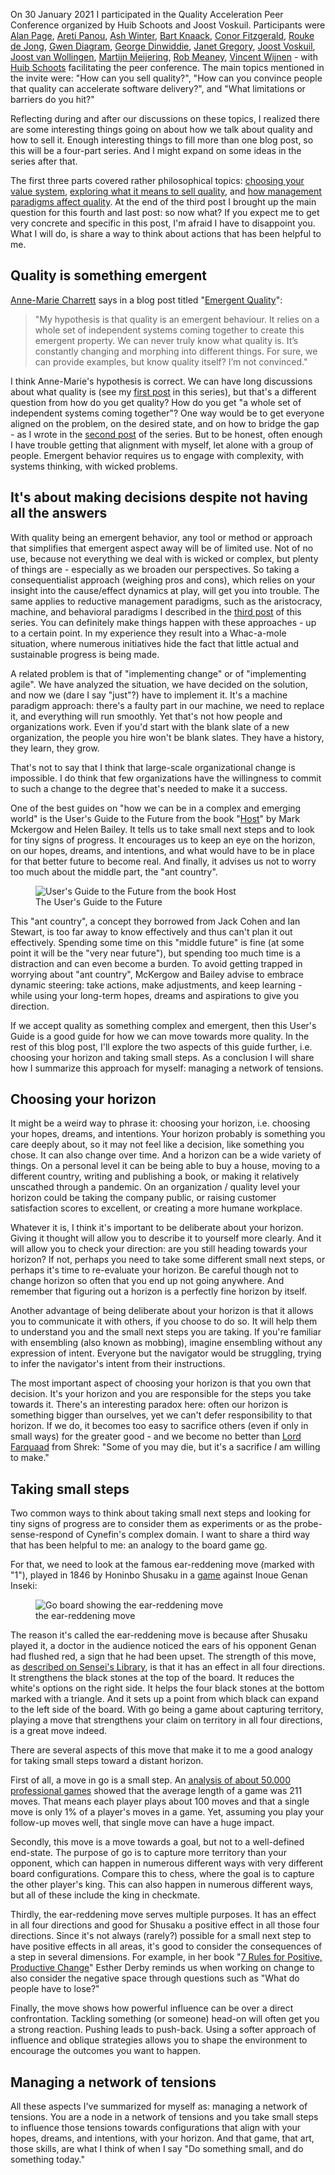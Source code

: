 <!--
.. title: Thinking about quality: so what to do?
.. slug: thinking-about-quality-so-what-to-do
.. date: 2021-04-07 13:25:02 UTC+02:00
.. tags: peer conference, quality, horizon, small steps
.. category: quality
.. link: 
.. description: 
.. type: text
-->

On 30 January 2021 I participated in the Quality Acceleration Peer Conference organized by Huib Schoots and Joost Voskuil. Participants were [Alan Page](https://twitter.com/alanpage), [Areti Panou](https://twitter.com/unremarkableQA), [Ash Winter](https://twitter.com/northern_tester), [Bart Knaack](https://twitter.com/btknaack), [Conor Fitzgerald](https://twitter.com/conorfi), [Rouke de Jong](https://twitter.com/roukedejong), [Gwen Diagram](https://twitter.com/gwendiagram), [George Dinwiddie](https://twitter.com/gdinwiddie), [Janet Gregory](https://twitter.com/janetgregoryca), [Joost Voskuil](https://twitter.com/joost_voskuil), [Joost van Wollingen](https://twitter.com/jpjwolli), [Martijn Meijering](https://twitter.com/mmeijeri), [Rob Meaney](https://twitter.com/robmeaney), [Vincent Wijnen](https://twitter.com/vinwijnl) - with [Huib Schoots](https://twitter.com/huibschoots) facilitating the peer conference. The main topics mentioned in the invite were: "How can you sell quality?", "How can you convince people that quality can accelerate software delivery?", and "What limitations or barriers do you hit?"

Reflecting during and after our discussions on these topics, I realized there are some interesting things going on about how we talk about quality and how to sell it. Enough interesting things to fill more than one blog post, so this will be a four-part series. And I might expand on some ideas in the series after that.

The first three parts covered rather philosophical topics: [choosing your value system](link://slug/choosing-your-value-system), [exploring what it means to sell quality](link://slug/who-doesnt-want-quality), and [how management paradigms affect quality](link://slug/management-paradigms-and-quality). At the end of the third post I brought up the main question for this fourth and last post: so now what? If you expect me to get very concrete and specific in this post, I'm afraid I have to disappoint you. What I will do, is share a way to think about actions that has been helpful to me.

## Quality is something emergent
[Anne-Marie Charrett](https://twitter.com/charrett) says in a blog post titled "[Emergent Quality](https://mavericktester.com/2018/12/04/emergent-quality/)":
> "My hypothesis is that quality is an emergent behaviour. It relies on a whole set of independent systems coming together to create this emergent property. We can never truly know what quality is. It’s constantly changing and morphing into different things. For sure, we can provide examples, but know quality itself? I’m not convinced."

<!-- TEASER_END -->

I think Anne-Marie's hypothesis is correct. We can have long discussions about what quality is (see my [first post](link://slug/choosing-your-value-system) in this series), but that's a different question from how do you get quality? How do you get "a whole set of independent systems coming together"? One way would be to get everyone aligned on the problem, on the desired state, and on how to bridge the gap - as I wrote in the [second post](link://slug/who-doesnt-want-quality) of the series. But to be honest, often enough I have trouble getting that alignment with myself, let alone with a group of people. Emergent behavior requires us to engage with complexity, with systems thinking, with wicked problems.


## It's about making decisions despite not having all the answers
With quality being an emergent behavior, any tool or method or approach that simplifies that emergent aspect away will be of limited use. Not of no use, because not everything we deal with is wicked or complex, but plenty of things are - especially as we broaden our perspectives.
So taking a consequentialist approach (weighing pros and cons), which relies on your insight into the cause/effect dynamics at play, will get you into trouble. The same applies to reductive management paradigms, such as the aristocracy, machine, and behavioral paradigms  I described in the [third post](link://slug/management-paradigms-and-quality) of this series. You can definitely make things happen with these approaches - up to a certain point. In my experience they result into a Whac-a-mole situation, where numerous initiatives hide the fact that little actual and sustainable progress is being made.

A related problem is that of "implementing change" or of "implementing agile". We have analyzed the situation, we have decided on the solution, and now we (dare I say "just"?) have to implement it. It's a machine paradigm approach: there's a faulty part in our machine, we need to replace it, and everything will run smoothly. Yet that's not how people and organizations work. Even if you'd start with the blank slate of a new organization, the people you hire won't be blank slates. They have a history, they learn, they grow.

That's not to say that I think that large-scale organizational change is impossible. I do think that few organizations have the willingness to commit to such a change to the degree that's needed to make it a success.

One of the best guides on "how we can be in a complex and emerging world" is the User's Guide to the Future from the book "[Host](http://hostleadership.com/book/)" by Mark Mckergow and Helen Bailey. It tells us to take small next steps and to look for tiny signs of progress. It encourages us to keep an eye on the horizon, on our hopes, dreams, and intentions, and what would have to be in place for that better future to become real. And finally, it advises us not to worry too much about the middle part, the "ant country".

<div class="d-flex justify-content-center">
	<figure class="figure w-75">
		<img src="/images/2021/quality-so-what-to-do/users-guide-future.png" class="figure-img img-fluid rounded"
			alt="User's Guide to the Future from the book Host"/>
  		<figcaption class="figure-caption text-center">The User's Guide to the Future</figcaption>
	</figure>
</div>

This "ant country", a concept they borrowed from Jack Cohen and Ian Stewart, is too far away to know effectively and thus can't plan it out effectively. Spending some time on this "middle future" is fine (at some point it will be the "very near future"), but spending too much time is a distraction and can even become a burden. To avoid getting trapped in worrying about "ant country", McKergow and Bailey advise to embrace dynamic steering: take actions, make adjustments, and keep learning - while using your long-term hopes, dreams and aspirations to give you direction.

If we accept quality as something complex and emergent, then this User's Guide is a good guide for how we can move towards more quality. In the rest of this blog post, I'll explore the two aspects of this guide further, i.e. choosing your horizon and taking small steps. As a conclusion I will share how I summarize this approach for myself: managing a network of tensions.


## Choosing your horizon

It might be a weird way to phrase it: choosing your horizon, i.e. choosing your hopes, dreams, and intentions. Your horizon probably is something you care deeply about, so it may not feel like a decision, like something you chose. It can also change over time. And a horizon can be a wide variety of things. On a personal level it can be being able to buy a house, moving to a different country, writing and publishing a book, or making it relatively unscathed through a pandemic. On an organization / quality level your horizon could be taking the company public, or raising customer satisfaction scores to excellent, or creating a more humane workplace.

Whatever it is, I think it's important to be deliberate about your horizon. Giving it thought will allow you to describe it to yourself more clearly. And it will allow you to check your direction: are you still heading towards your horizon? If not, perhaps you need to take some different small next steps, or perhaps it's time to re-evaluate your horizon. Be careful though not to change horizon so often that you end up not going anywhere. And remember that figuring out a horizon is a perfectly fine horizon by itself.

Another advantage of being deliberate about your horizon is that it allows you to communicate it with others, if you choose to do so. It will help them to understand you and the small next steps you are taking. If you're familiar with ensembling (also known as mobbing), imagine ensembling without any expression of intent. Everyone but the navigator would be struggling, trying to infer the navigator's intent from their instructions.

The most important aspect of choosing your horizon is that you own that decision. It's your horizon and you are responsible for the steps you take towards it. There's an interesting paradox here: often our horizon is something bigger than ourselves, yet we can't defer responsibility to that horizon. If we do, it becomes too easy to sacrifice others (even if only in small ways) for the greater good - and we become no better than [Lord Farquaad](https://youtu.be/hiKuxfcSrEU?t=22) from Shrek: "Some of you may die, but it's a sacrifice *I* am willing to make."


## Taking small steps

Two common ways to think about taking small next steps and looking for tiny signs of progress are to consider them as experiments or as the probe-sense-respond of Cynefin's complex domain. I want to share a third way that has been helpful to me: an analogy to the board game [go](https://senseis.xmp.net/?Go).

For that, we need to look at the famous ear-reddening move (marked with "1"), played in 1846 by Honinbo Shusaku in a [game](https://en.wikipedia.org/wiki/Ear-reddening_game) against Inoue Genan Inseki:

<div class="d-flex justify-content-center">
	<figure class="figure" style="width:60%">
		<img src="/images/2021/quality-so-what-to-do/ear-reddening-move.png" class="figure-img img-fluid rounded"
			alt="Go board showing the ear-reddening move"/>
		<figcaption class="figure-caption text-center">the ear-reddening move</figcaption>
	</figure>
</div>

The reason it's called the ear-reddening move is because after Shusaku played it, a doctor in the audience noticed the ears of his opponent Genan had flushed red, a sign that he had been upset. The strength of this move, as [described on Sensei's Library](https://senseis.xmp.net/?EarReddeningMove#toc2), is that it has an effect in all four directions. It strengthens the black stones at the top of the board. It reduces the white's options on the right side. It helps the four black stones at the bottom marked with a triangle. And it sets up a point from which black can expand to the left side of the board. With go being a game about capturing territory, playing a move that strengthens your claim on territory in all four directions, is a great move indeed.

There are several aspects of this move that make it to me a good analogy for taking small steps toward a distant horizon.

First of all, a move in go is a small step. An [analysis of about 50.000 professional games](https://homepages.cwi.nl/~aeb/go/misc/gostat.html) showed that the average length of a game was 211 moves. That means each player plays about 100 moves and that a single move is only 1% of a player's moves in a game. Yet, assuming you play your follow-up moves well, that single move can have a huge impact.

Secondly, this move is a move towards a goal, but not to a well-defined end-state. The purpose of go is to capture more territory than your opponent, which can happen in numerous different ways with very different board configurations. Compare this to chess, where the goal is to capture the other player's king. This can also happen in numerous different ways, but all of these include the king in checkmate.

Thirdly, the ear-reddening move serves multiple purposes. It has an effect in all four directions and good for Shusaku a positive effect in all those four directions. Since it's not always (rarely?) possible for a small next step to have positive effects in all areas, it's good to consider the consequences of a step in several dimensions. For example, in her book "[7 Rules for Positive, Productive Change](https://www.estherderby.com/7-rules-for-positive-productive-change/)" Esther Derby reminds us when working on change to also consider the negative space through questions such as "What do people have to lose?"

Finally, the move shows how powerful influence can be over a direct confrontation. Tackling something (or someone) head-on will often get you a strong reaction. Pushing leads to push-back. Using a softer approach of influence and oblique strategies allows you to shape the environment to encourage the outcomes you want to happen.


## Managing a network of tensions

All these aspects I've summarized for myself as: managing a network of tensions. You are a node in a network of tensions and you take small steps to influence those tensions towards configurations that align with your hopes, dreams, and intentions, with your horizon. And that game, that art, those skills, are what I think of when I say "Do something small, and do something today."